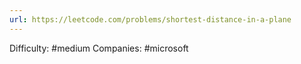 ```yaml
---
url: https://leetcode.com/problems/shortest-distance-in-a-plane
---
```


Difficulty: #medium
Companies: #microsoft